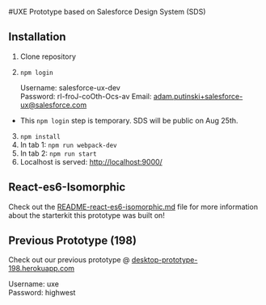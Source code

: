 #UXE Prototype based on Salesforce Design System (SDS)

## Installation

1. Clone repository
2. `npm login`

    Username: salesforce-ux-dev  
    Password: rI-froJ-coOth-Ocs-av
    Email: adam.putinski+salesforce-ux@salesforce.com 

  * This `npm login` step is temporary. SDS will be public on Aug 25th.
  
3. `npm install`
4. In tab 1: `npm run webpack-dev`
5. In tab 2: `npm run start`
6. Localhost is served: [http://localhost:9000/](http://localhost:9000/)

## React-es6-Isomorphic

Check out the [README-react-es6-isomorphic.md](https://github.com/salesforce-ux/uxeproto/blob/master/README-react-es6-isomorphic.md) file for more information about the starterkit this prototype was built on!

## Previous Prototype (198)

Check out our previous prototype @ [desktop-prototype-198.herokuapp.com](http://desktop-prototype-198.herokuapp.com)

  Username: uxe   
  Password: highwest

